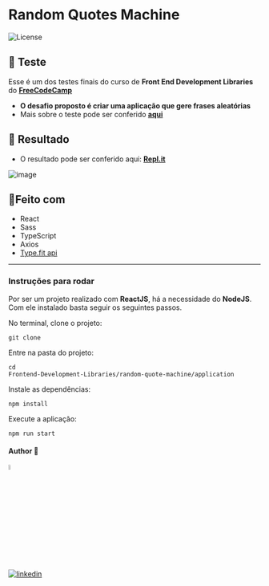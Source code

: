 

# Random Quotes Machine
  <img  src="https://img.shields.io/static/v1?label=license&message=MIT&color=5965E0&labelColor=121214" alt="License">


## 📝 Teste

Esse é um dos testes finais do curso de **Front End Development Libraries** do [**FreeCodeCamp**](https://www.freecodecamp.org/)
- **O desafio proposto é criar uma aplicação que gere frases aleatórias**
- Mais sobre o teste pode ser conferido [**aqui**](https://www.freecodecamp.org/learn/front-end-development-libraries/front-end-development-libraries-projects/build-a-random-quote-machine)



## 🎨 Resultado
- O resultado pode ser conferido aqui: [**Repl.it**](https://random-quotes.dev-araujo.repl.co/)


![image](https://github.com/dev-araujo/FreeCodeCamp/assets/97068163/685e3cbf-89cd-4748-9d96-a71fe1384629)



## 🔨Feito com 
- React
- Sass
- TypeScript
- Axios
- [Type.fit api ](https://type.fit/api/quotes/)
----


### Instruções para rodar
Por ser um projeto realizado com **ReactJS**, há a necessidade do **NodeJS**. Com ele instalado basta seguir os seguintes passos.

No terminal, clone o projeto:
```
git clone 
```

Entre na pasta do projeto:
```
cd 
Frontend-Development-Libraries/random-quote-machine/application
```

Instale as dependências:
```
npm install
```

Execute a aplicação:
```
npm run start 
```



#### Author 👷

<img src="https://user-images.githubusercontent.com/97068163/149033991-781bf8b6-4beb-445a-913c-f05a76a28bfc.png" width="5%" alt="caricatura do autor desse repositório"/>

[![linkedin](https://img.shields.io/badge/LinkedIn-0077B5?style=for-the-badge&logo=linkedin&logoColor=white)](https://www.linkedin.com/in/araujocode/)
